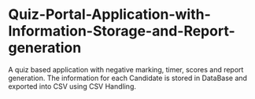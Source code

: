 # Quiz-Portal-Application-with-Information-Storage-and-Report-generation
A quiz based application with negative marking, timer, scores and report generation. The information for each Candidate is stored in DataBase and exported into CSV using CSV Handling.
